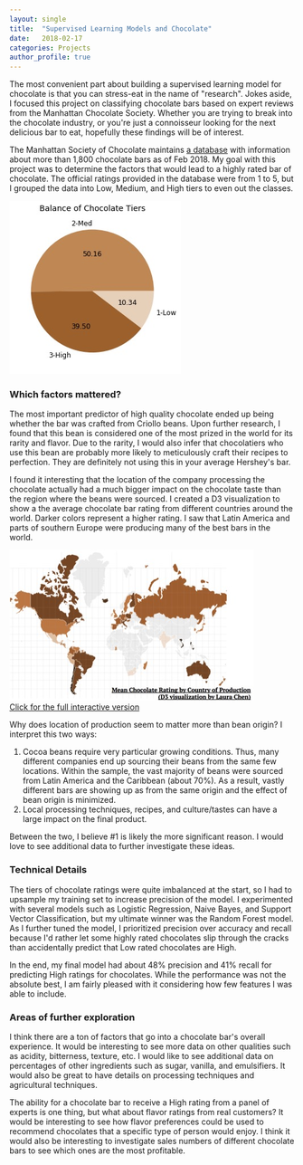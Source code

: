 ```yaml
---
layout: single
title:  "Supervised Learning Models and Chocolate"
date:   2018-02-17
categories: Projects
author_profile: true
---
```

  
The most convenient part about building a supervised learning model for chocolate is that you can stress-eat in the name of "research". Jokes aside, I focused this project on classifying chocolate bars based on expert reviews from the Manhattan Chocolate Society. Whether you are trying to break into the chocolate industry, or you're just a connoisseur looking for the next delicious bar to eat, hopefully these findings will be of interest.  
  
The Manhattan Society of Chocolate maintains [a database](http://flavorsofcacao.com/chocolate_database.html) with information about more than 1,800 chocolate bars as of Feb 2018. My goal with this project was to determine the factors that would lead to a highly rated bar of chocolate. The official ratings provided in the database were from 1 to 5, but I grouped the data into Low, Medium, and High tiers to even out the classes.  
  
![choco-pie](\assets\choco-pie.jpg)
  
### Which factors mattered?
The most important predictor of high quality chocolate ended up being whether the bar was crafted from Criollo beans. Upon further research, I found that this bean is considered one of the most prized in the world for its rarity and flavor. Due to the rarity, I would also infer that chocolatiers who use this bean are probably more likely to meticulously craft their recipes to perfection. They are definitely not using this in your average Hershey's bar.  
  
I found it interesting that the location of the company processing the chocolate actually had a much bigger impact on the chocolate taste than the region where the beans were sourced. I created a D3 visualization to show a the average chocolate bar rating from different countries around the world. Darker colors represent a higher rating. I saw that Latin America and parts of southern Europe were producing many of the best bars in the world.    
  
![Map of Chocolate Production](\assets\map-of-chocolate.jpg)  
[Click for the full interactive version](https://bl.ocks.org/LauraChen/raw/e6cf35cd59ed0a756467d9d35a7f0682/)  
  
Why does location of production seem to matter more than bean origin? I interpret this two ways:  
1. Cocoa beans require very particular growing conditions. Thus, many different companies end up sourcing their beans from the same few locations. Within the sample, the vast majority of beans were sourced from Latin America and the Caribbean (about 70%). As a result, vastly different bars are showing up as from the same origin and the effect of bean origin is minimized. 
2. Local processing techniques, recipes, and culture/tastes can have a large impact on the final product.  
  
Between the two, I believe #1 is likely the more significant reason. I would love to see additional data to further investigate these ideas.  
  
### Technical Details  
The tiers of chocolate ratings were quite imbalanced at the start, so I had to upsample my training set to increase precision of the model.  I experimented with several models such as Logistic Regression, Naive Bayes, and Support Vector Classification, but my ultimate winner was the Random Forest model. As I further tuned the model, I prioritized precision over accuracy and recall because I'd rather let some highly rated chocolates slip through the cracks than accidentally predict that Low rated chocolates are High.  
  
In the end, my final model had about 48% precision and 41% recall for predicting High ratings for chocolates. While the performance was not the absolute best, I am fairly pleased with it considering how few features I was able to include.   
  
### Areas of further exploration  
I think there are a ton of factors that go into a chocolate bar's overall experience. It would be interesting to see more data on other qualities such as acidity, bitterness, texture, etc. I would like to see additional data on percentages of other ingredients such as sugar, vanilla, and emulsifiers. It would also be great to have details on processing techniques and agricultural techniques.   
  
The ability for a chocolate bar to receive a High rating from a panel of experts is one thing, but what about flavor ratings from real customers? It would be interesting to see how flavor preferences could be used to recommend chocolates that a specific type of person would enjoy. I think it would also be interesting to investigate sales numbers of different chocolate bars to see which ones are the most profitable.  
